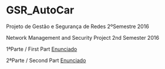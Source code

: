 # GSR_AutoCar
Projeto de Gestão e Segurança de Redes 2ºSemestre 2016

Network Management and Security Project 2nd Semester 2016

1ªParte / First Part
[Enunciado](https://fenix.tecnico.ulisboa.pt/downloadFile/1970943312278008/gsr-projecto1.pdf)

2ªParte / Second Part
[Enunciado](https://fenix.tecnico.ulisboa.pt/downloadFile/845043405448696/gsr-projecto2.pdf)
